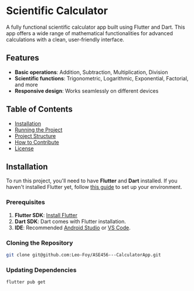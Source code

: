# Scientific Calculator

A fully functional scientific calculator app built using Flutter and Dart. This app offers a wide range of mathematical functionalities for advanced calculations with a clean, user-friendly interface.

## Features

- **Basic operations**: Addition, Subtraction, Multiplication, Division
- **Scientific functions**: Trigonometric, Logarithmic, Exponential, Factorial, and more
- **Responsive design**: Works seamlessly on different devices

## Table of Contents

- [Installation](#installation)
- [Running the Project](#running-the-project)
- [Project Structure](#project-structure)
- [How to Contribute](#how-to-contribute)
- [License](#license)

## Installation

To run this project, you'll need to have **Flutter** and **Dart** installed. If you haven't installed Flutter yet, follow [this guide](https://flutter.dev/docs/get-started/install) to set up your environment.

### Prerequisites

1. **Flutter SDK**: [Install Flutter](https://flutter.dev/docs/get-started/install)
2. **Dart SDK**: Dart comes with Flutter installation.
3. **IDE**: Recommended [Android Studio](https://developer.android.com/studio) or [VS Code](https://code.visualstudio.com/).

### Cloning the Repository

```bash
git clone git@github.com:Leo-Foy/ASE456---CalculatorApp.git
```

### Updating Dependencies

```bash
flutter pub get
```

